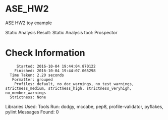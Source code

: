 # ASE_HW2
ASE HW2 toy example

Static Analysis Result:
Static Analysis tool: Prospector

Check Information
=================
         Started: 2016-10-04 19:44:04.870122
        Finished: 2016-10-04 19:44:07.065298
      Time Taken: 2.20 seconds
       Formatter: grouped
        Profiles: default, no_doc_warnings, no_test_warnings, strictness_medium, strictness_high, strictness_veryhigh, no_member_warnings
      Strictness: None
  Libraries Used: 
       Tools Run: dodgy, mccabe, pep8, profile-validator, pyflakes, pylint
  Messages Found: 0
